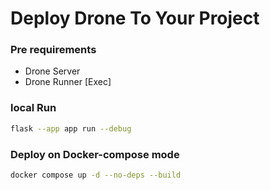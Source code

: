 # Deploy Drone To Your Project

### Pre requirements
- Drone Server
- Drone Runner [Exec]

### local Run
```bash
flask --app app run --debug
```

### Deploy on Docker-compose mode
```bash
docker compose up -d --no-deps --build
```


